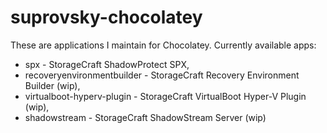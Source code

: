 # suprovsky-chocolatey

These are applications I maintain for Chocolatey. Currently available apps:

* spx - StorageCraft ShadowProtect SPX,
* recoveryenvironmentbuilder - StorageCraft Recovery Environment Builder (wip),
* virtualboot-hyperv-plugin - StorageCraft VirtualBoot Hyper-V Plugin (wip),
* shadowstream - StorageCraft ShadowStream Server (wip)
